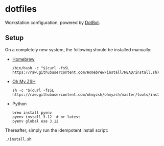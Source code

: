 # dotfiles

Workstation configuration, powered by [DotBot](https://github.com/anishathalye/dotbot).


## Setup

On a completely new system, the following should be installed manually:

  * [Homebrew](http://brew.sh/)

    ```shell
    /bin/bash -c "$(curl -fsSL https://raw.githubusercontent.com/Homebrew/install/HEAD/install.sh)"
    ```

  * [Oh My ZSH](https://ohmyz.sh/)

    ```shell
    sh -c "$(curl -fsSL https://raw.githubusercontent.com/ohmyzsh/ohmyzsh/master/tools/install.sh)"
    ```

  * Python

    ```shell
    brew install pyenv
    pyenv install 3.12  # or latest
    pyenv global use 3.12
    ```

Thereafter, simply run the idempotent install script:

```shell
./install.sh
```
